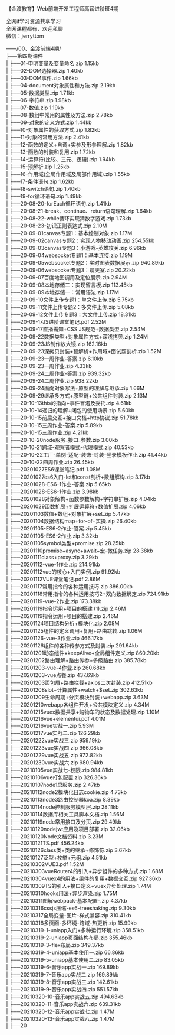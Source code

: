 【金渡教育】Web前端开发工程师高薪进阶班4期

全网it学习资源共享学习<br>全网课程都有，欢迎私聊<br>微信：jerryttom<br>

——/00、金渡前端4期/<br> ├──第四期课件<br> | ├──01-申明变量及变量命名.zip 1.15kb<br> | ├──02-DOM选择器.zip 1.40kb<br> | ├──03-DOM事件.zip 1.66kb<br> | ├──04-document对象属性和方法.zip 2.19kb<br> | ├──05-数据类型.zip 1.71kb<br> | ├──06-字符串.zip 1.98kb<br> | ├──07-数值.zip 1.19kb<br> | ├──08-数组中常用的属性及方法.zip 2.78kb<br> | ├──09-对象的定义方式.zip 1.44kb<br> | ├──10-对象属性的获取方式.zip 1.82kb<br> | ├──11-对象的常用方法.zip 2.41kb<br> | ├──12-函数的定义+自调+实参及形参理解.zip 1.82kb<br> | ├──13-函数的封装和复用.zip 1.72kb<br> | ├──14-运算符(比较、三元、逻辑).zip 1.94kb<br> | ├──15-预解析.zip 1.25kb<br> | ├──16-作用域(全局作用域及局部作用域).zip 1.55kb<br> | ├──17-条件语句.zip 1.62kb<br> | ├──18-switch语句.zip 1.40kb<br> | ├──19-for循环语句.zip 1.49kb<br> | ├──20-08-20-forEach循环语句.zip 1.41kb<br> | ├──20-08-21-break、continue、return语句理解.zip 1.64kb<br> | ├──20-08-22-while循环实现猜数字游戏.zip 1.73kb<br> | ├──20-08-23-初识正则表达式.zip 2.10M<br> | ├──20-09-01canvas专题1：基本绘制对象.zip 1.17M<br> | ├──20-09-02canvas专题2：实现人物移动动画.zip 254.55kb<br> | ├──20-09-03canvas专题3：小游戏-英雄攻关.zip 6.96kb<br> | ├──20-09-04websocket专题1：基本连接.zip 1.19M<br> | ├──20-09-05websocket专题2：实时图表数据展示.zip 940.89kb<br> | ├──20-09-06websocket专题3：聊天室.zip 20.22kb<br> | ├──20-09-07百度地图调用及定位展示.zip 2.94M<br> | ├──20-09-08本地存储二：实现留言板.zip 113.45kb<br> | ├──20-09-09本地存储一：常用语法.zip 1.17M<br> | ├──20-09-10文件上传专题1：单文件上传.zip 5.75kb<br> | ├──20-09-11文件上传专题2：多文件上传.zip 5.08kb<br> | ├──20-09-12文件上传专题3：大文件上传.zip 18.31kb<br> | ├──20-09-17JS进阶课堂笔记.pdf 2.52M<br> | ├──20-09-17直播需知+CSS JS规范+数据类型.zip 2.54M<br> | ├──20-09-22数据类型+对象属性方式+深浅拷贝.zip 1.24M<br> | ├──20-09-23JS制作放大镜.zip 162.16kb<br> | ├──20-09-23深拷贝封装+预解析+作用域+面试题剖析.zip 1.52M<br> | ├──20-09-23一周作业-答案.zip 6.10kb<br> | ├──20-09-23一周作业.zip 4.33kb<br> | ├──20-09-24二周作业-答案.zip 939.32kb<br> | ├──20-09-24二周作业.zip 938.22kb<br> | ├──20-09-24面向对象写法+原型的理解与继承.zip 1.66M<br> | ├──20-09-29继承多方式+原型链+公共组件封装.zip 2.13M<br> | ├──20-10-13this的指向+事件冒泡及委托.zip 4.61kb<br> | ├──20-10-14递归的理解+闭包的使用场景.zip 5.60kb<br> | ├──20-10-15前后交互+接口文档+http协议.zip 51.78kb<br> | ├──20-10-15三周作业-答案.zip 5.89kb<br> | ├──20-10-15三周作业.zip 4.21kb<br> | ├──20-10-20node服务_接口_参数.zip 3.00kb<br> | ├──20-10-21跨域-观察者模式-代理模式.zip 40.53kb<br> | ├──20-10-22工厂-单例-适配-装饰-封装-登录模板作业.zip 41.44kb<br> | ├──20-10-22四周作业.zip 26.45kb<br> | ├──20201027ES6课堂笔记.pdf 1.08M<br> | ├──20201027es6入门-let和const剖析+数组解构.zip 3.17kb<br> | ├──20201028-ES6-1作业-答案.zip 5.65kb<br> | ├──20201028-ES6-1作业.zip 3.98kb<br> | ├──20201028对象解构+函数参数解构+字符串扩展.zip 4.04kb<br> | ├──20201029函数扩展+扩展运算符+数值扩展.zip 4.06kb<br> | ├──20201103数值+数组+对象扩展+set.zip 5.47kb<br> | ├──20201104数据结构map+for-of+实操.zip 26.40kb<br> | ├──20201105-ES6-2作业-答案.zip 5.45kb<br> | ├──20201105-ES6-2作业.zip 3.32kb<br> | ├──20201105symbol类型+promise.zip 28.25kb<br> | ├──20201110promise+async+await+宏-微任务.zip 28.38kb<br> | ├──20201111class+proxy.zip 3.29kb<br> | ├──20201112-vue-1作业.zip 214.91kb<br> | ├──20201112vue的核心+入门实例.zip 91.92kb<br> | ├──20201112VUE课堂笔记.pdf 2.86M<br> | ├──20201117常用指令的各种运用技巧.zip 386.00kb<br> | ├──20201118常用指令的各种运用技巧2+双向数据绑定.zip 724.91kb<br> | ├──20201119-vue-2作业.zip 173.38kb<br> | ├──20201119指令运用+项目的搭建 (1).zip 2.46M<br> | ├──20201119指令运用+项目的搭建.zip 2.46M<br> | ├──20201124项目结构分析+模块化.zip 2.08M<br> | ├──20201125组件的定义调用+复用+路由跳转.zip 1.06M<br> | ├──20201126-vue-3作业.zip 466.17kb<br> | ├──20201126组件的各种传参方式及封装.zip 291.64kb<br> | ├──20201201动态组件+keepAlive+全局组件定义.zip 860.20kb<br> | ├──20201202路由理解+路由传参+多级路由.zip 385.78kb<br> | ├──20201203-vue-4作业.zip 260.68kb<br> | ├──20201203-vue点餐.zip 437.69kb<br> | ├──20201203面包屑+路由拦截+axios二次封装.zip 412.51kb<br> | ├──20201208slot+计算属性+watch+$set.zip 302.63kb<br> | ├──20201209生命周期+分页模块封装+webapp.zip 3.63M<br> | ├──20201210webapp各组件开发+公共模块定义.zip 4.34M<br> | ├──20201215vuex数据共享+购物车的状态及数据处理.zip 1.10M<br> | ├──20201216vue+elementui.pdf 4.01M<br> | ├──20201216vue实战一.zip 5.93M<br> | ├──20201217vue实战二.zip 126.29kb<br> | ├──20201222vue实战三.zip 959.19kb<br> | ├──20201223vue实战四.zip 966.08kb<br> | ├──20201229vue实战五.zip 972.82kb<br> | ├──20201230vue实战六.zip 980.94kb<br> | ├──20210105vue实战七-权限.zip 984.81kb<br> | ├──20210106vue打包配置.zip 326.36kb<br> | ├──20210107node1启服务.zip 2.47kb<br> | ├──20210112node2模块化日志cookie.zip 4.73kb<br> | ├──20210113node3路由控制器koa.zip 8.39kb<br> | ├──20210114node控制服务模型层.zip 28.11kb<br> | ├──20210114数据库相关工具脚本文档.zip 1.56M<br> | ├──20210119node常用接口及分页.zip 29.49kb<br> | ├──20210120nodejwt应用及项目部署.zip 32.06kb<br> | ├──20210120Node文档资料.zip 3.23M<br> | ├──20210121TS.pdf 456.24kb<br> | ├──20210126class类+类的继承+修饰符.zip 3.67kb<br> | ├──20210127泛型+枚举+元组.zip 4.51kb<br> | ├──20210302VUE3.pdf 1.52M<br> | ├──20210303vueRouter4的引入+异步组件的多种方式.zip 1.68M<br> | ├──20210304vuex4的用法+组件的复用+数据交互.zip 927.36kb<br> | ├──20210309TS的引入+接口定义+vuex异步处理.zip 1.74M<br> | ├──20210310hooks用法+异步渲染.zip 1.75M<br> | ├──20210311图解webpack-基本配置-.zip 4.37kb<br> | ├──20210316cssjs压缩-es6-treeshaking.zip 9.30kb<br> | ├──20210317全局变量-图片-样式兼容.zip 310.41kb<br> | ├──20210318多页面-多环境-跨域-热更新.zip 15.99kb<br> | ├──20210319-1-uniapp入门+多种运行环境.zip 358.51kb<br> | ├──20210319-2-uniapp页面结构布局.zip 355.46kb<br> | ├──20210319-3-flex布局.zip 349.37kb<br> | ├──20210319-4-uniapp基本使用一.zip 66.86kb<br> | ├──20210319-5-uniapp基本使用二.zip 83.05kb<br> | ├──20210319-6-音乐app实战一.zip 169.89kb<br> | ├──20210319-7-音乐app实战二.zip 169.89kb<br> | ├──20210319-8-音乐app实战三.zip 142.61kb<br> | ├──20210319-9-音乐app实战四.zip 551.57kb<br> | ├──20210320-10-音乐app实战五.zip 494.63kb<br> | ├──20210320-11-音乐app实战六.zip 639.31kb<br> | ├──20210320-12-音乐app实战七.zip 1.47M<br> | ├──20210320-13-音乐app实战八.zip 1.47M<br> | ├──20